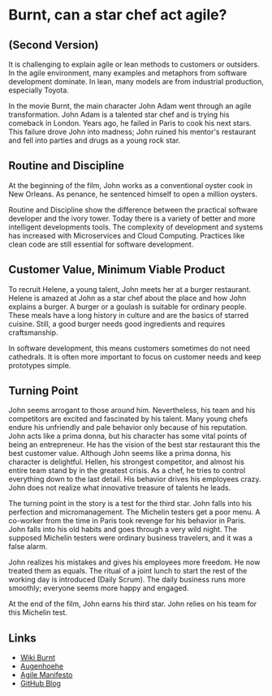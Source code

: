 # Burnt, can a star chef act agile? 
## (Second Version)

It is challenging to explain agile or lean methods to customers or outsiders. In the agile environment, many examples and metaphors from software development dominate. In lean, many models are from industrial production, especially Toyota. 

In the movie Burnt, the main character John Adam went through an agile transformation. John Adam is a talented star chef and is trying his comeback in London. Years ago, he failed in Paris to cook his next stars. This failure drove John into madness; John ruined his mentor's restaurant and fell into parties and drugs as a young rock star.

## Routine and Discipline
At the beginning of the film, John works as a conventional oyster cook in New Orleans. As penance, he sentenced himself to open a million oysters.

Routine and Discipline show the difference between the practical software developer and the ivory tower. Today there is a variety of better and more intelligent developments tools. The complexity of development and systems has increased with Microservices and Cloud Computing. Practices like clean code are still essential for software development.

## Customer Value, Minimum Viable Product
To recruit Helene, a young talent, John meets her at a burger restaurant. Helene is amazed at John as a star chef about the place and how John explains a burger. A burger or a goulash is suitable for ordinary people. These meals have a long history in culture and are the basics of starred cuisine. Still, a good burger needs good ingredients and requires craftsmanship.

In software development, this means customers sometimes do not need cathedrals. It is often more important to focus on customer needs and keep prototypes simple.

## Turning Point
John seems arrogant to those around him. Nevertheless, his team and his competitors are excited and fascinated by his talent. Many young chefs endure his unfriendly and pale behavior only because of his reputation. John acts like a prima donna, but his character has some vital points of being an entrepreneur. He has the vision of the best star restaurant this the best customer value. Although John seems like a prima donna, his character is delightful. Hellen, his strongest competitor, and almost his entire team stand by in the greatest crisis. As a chef, he tries to control everything down to the last detail. His behavior drives his employees crazy. John does not realize what innovative treasure of talents he leads.

The turning point in the story is a test for the third star. John falls into his perfection and micromanagement. The Michelin testers get a poor menu. A co-worker from the time in Paris took revenge for his behavior in Paris. John falls into his old habits and goes through a very wild night. The supposed Michelin testers were ordinary business travelers, and it was a false alarm.

John realizes his mistakes and gives his employees more freedom. He now treated them as equals. The ritual of a joint lunch to start the rest of the working day is introduced (Daily Scrum). The daily business runs more smoothly; everyone seems more happy and engaged.

At the end of the film, John earns his third star. John relies on his team for this Michelin test.

## Links
- [Wiki Burnt](https://en.wikipedia.org/wiki/Burnt_(film))
- [Augenhoehe](https://augenhoehe-film.de)
- [Agile Manifesto](https://agilemanifesto.org)
- [GitHub Blog](https://github.com/Eifel42/Blog/blob/main/article/2021/burnt.md)


